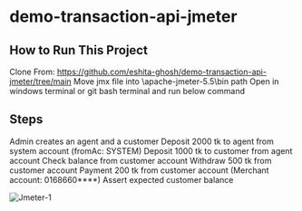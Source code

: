 # demo-transaction-api-jmeter
## How to Run This Project
Clone From:
https://github.com/eshita-ghosh/demo-transaction-api-jmeter/tree/main
Move jmx file into \apache-jmeter-5.5\bin path
Open in windows terminal or git bash terminal and run below command

## Steps
Admin creates an agent and a customer
Deposit 2000 tk to agent from system account (fromAc: SYSTEM)
Deposit 1000 tk to customer from agent account
Check balance from customer account
Withdraw 500 tk from customer account
Payment 200 tk from customer account (Merchant account: 0168660****)
Assert expected customer balance

![Jmeter-1](https://github.com/eshita-ghosh/demo-transaction-api-jmeter/assets/75900194/8bddc576-6fcd-4db1-92d2-de57e581f12f)
